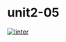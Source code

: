 # unit2-05
[![linter](https://github.com/julieli1/unit2-05/workflows/linter/badge.svg)](https://github.com/marketplace/actions/super-linter)
